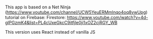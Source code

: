 This app is based on a Net Ninja (https://www.youtube.com/channel/UCW5YeuERMmlnqo4oq8vwUpg) tutorial
on Firebase: Firestore:
https://www.youtube.com/watch?v=4d-gIPGzmK4&list=PL4cUxeGkcC9itfjle0ji1xOZ2cjRGY_WB

This version uses React instead of vanilla JS